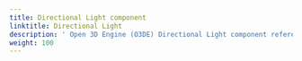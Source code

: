 ```yaml
---
title: Directional Light component
linktitle: Directional Light
description: ' Open 3D Engine (O3DE) Directional Light component reference. '
weight: 100
---
```

